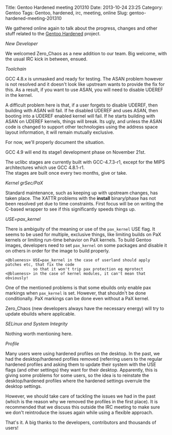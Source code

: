 Title: Gentoo Hardened meeting 201310
Date: 2013-10-24 23:25
Category: Gentoo
Tags: Gentoo, hardened, irc, meeting, online
Slug: gentoo-hardened-meeting-201310

We gathered online again to talk about the progress, changes and other
stuff related to the [Gentoo
Hardened](https://wiki.gentoo.org/wiki/Project:Hardened) project.

*New Developer*

We welcomed Zero\_Chaos as a new addition to our team. Big welcome, with
the usual IRC kick in between, ensued.

*Toolchain*

GCC 4.8.x is unmasked and ready for testing. The ASAN problem however is
not resolved and it doesn't look like upstream wants to provide the fix
for this. As a result, if you want to use ASAN, you will need to disable
UDEREF in the kernel.

A difficult problem here is that, if a user forgets to disable UDEREF,
then building with ASAN will fail. If he disabled UDEREF and uses ASAN,
then booting into a UDEREF enabled kernel will fail. If he starts
building with ASAN on UDEREF kernels, things will break. Its ugly, and
unless the ASAN code is changed to support other technologies using the
address space layout information, it will remain mutually exclusive.

For now, we'll properly document the situation.

GCC 4.9 will end its stage1 development phase on November 21st.

The uclibc stages are currently built with GCC-4.7.3-r1, except for the
MIPS architectures which use GCC 4.8.1-r1.  
The stages are built once every two months, give or take.

*Kernel grSec/PaX*

Standard maintenance, such as keeping up with upstream changes, has
taken place. The XATTR problems with the **install** binary/phase has
not been resolved yet due to time constraints. First focus will be on
writing the C-based wrapper to see if this significantly speeds things
up.

*USE=pax\_kernel*

There is ambiguity of the meaning or use of the `pax_kernel` USE flag.
It seems to be used for multiple, exclusive things, like limiting builds
on PaX kernels or limiting run-time behavior on PaX kernels. To build
Gentoo images, developers need to set `pax_kernel` on some packages and
disable it on others in order for the image to build properly.

    <@blueness> USE=pax_kernel in the case of userland should apply patches etc, that fix the code
                so that it won't trip pax protection eg mprotect
    <@blueness> in the case of kernel modules, it can't mean that obviously!

One of the mentioned problems is that some ebuilds only enable pax
markings when `pax_kernel` is set. However, that shouldn't be done
conditionally. PaX markings can be done even without a PaX kernel.

Zero\_Chaos (new developers always have the necessary energy) will try
to update ebuilds where applicable.

*SELinux and System Integrity*

Nothing worth mentioning here.

*Profile*

Many users were using hardened profiles on the desktop. In the past, we
had the desktop/hardened profiles removed (referring users to the
regular hardened profiles and asking them to update their system with
the USE flags (and other settings) they want for their desktop.
Apparently, this is giving some problems for some users, so the idea is
to reinstate the desktop/hardened profiles where the hardened settings
overrule the desktop settings.

However, we should take care of tackling the issues we had in the past
(which is the reason why we removed the profiles in the first place). It
is recommended that we discuss this outside the IRC meeting to make sure
we don't reintroduce the issues again while using a flexible approach.

That's it. A big thanks to the developers, contributors and thousands of
users!

